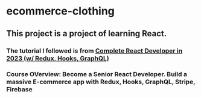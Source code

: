 # ecommerce-clothing

## This project is a project of learning React.
### The tutorial I followed is from [Complete React Developer in 2023 (w/ Redux, Hooks, GraphQL)](https://www.udemy.com/course/complete-react-developer-zero-to-mastery/) 
### Course OVerview: Become a Senior React Developer. Build a massive E-commerce app with Redux, Hooks, GraphQL, Stripe, Firebase
